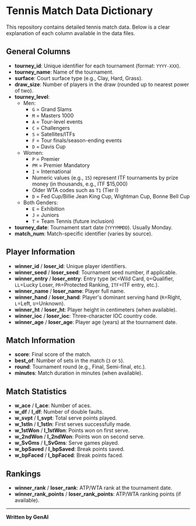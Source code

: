 # Tennis Match Data Dictionary

This repository contains detailed tennis match data. Below is a clear explanation of each column available in the data files.

## General Columns

- **tourney_id**: Unique identifier for each tournament (format: `YYYY-XXX`).
- **tourney_name**: Name of the tournament.
- **surface**: Court surface type (e.g., Clay, Hard, Grass).
- **draw_size**: Number of players in the draw (rounded up to nearest power of two).
- **tourney_level**:
  - Men:
    - `G` = Grand Slams
    - `M` = Masters 1000
    - `A` = Tour-level events
    - `C` = Challengers
    - `S` = Satellites/ITFs
    - `F` = Tour finals/season-ending events
    - `D` = Davis Cup
  - Women:
    - `P` = Premier
    - `PM` = Premier Mandatory
    - `I` = International
    - Numeric values (e.g., `15`) represent ITF tournaments by prize money (in thousands, e.g., ITF $15,000)
    - Older WTA codes such as `T1` (Tier I)
    - `D` = Fed Cup/Billie Jean King Cup, Wightman Cup, Bonne Bell Cup
  - Both Genders:
    - `E` = Exhibition
    - `J` = Juniors
    - `T` = Team Tennis (future inclusion)
- **tourney_date**: Tournament start date (`YYYYMMDD`). Usually Monday.
- **match_num**: Match-specific identifier (varies by source).

## Player Information

- **winner_id** / **loser_id**: Unique player identifiers.
- **winner_seed** / **loser_seed**: Tournament seed number, if applicable.
- **winner_entry** / **loser_entry**: Entry type (`WC`=Wild Card, `Q`=Qualifier, `LL`=Lucky Loser, `PR`=Protected Ranking, `ITF`=ITF entry, etc.).
- **winner_name** / **loser_name**: Player full name.
- **winner_hand** / **loser_hand**: Player's dominant serving hand (`R`=Right, `L`=Left, `U`=Unknown).
- **winner_ht** / **loser_ht**: Player height in centimeters (when available).
- **winner_ioc** / **loser_ioc**: Three-character IOC country code.
- **winner_age** / **loser_age**: Player age (years) at the tournament date.

## Match Information

- **score**: Final score of the match.
- **best_of**: Number of sets in the match (`3` or `5`).
- **round**: Tournament round (e.g., Final, Semi-final, etc.).
- **minutes**: Match duration in minutes (when available).

## Match Statistics

- **w_ace** / **l_ace**: Number of aces.
- **w_df** / **l_df**: Number of double faults.
- **w_svpt** / **l_svpt**: Total serve points played.
- **w_1stIn** / **l_1stIn**: First serves successfully made.
- **w_1stWon** / **l_1stWon**: Points won on first serve.
- **w_2ndWon** / **l_2ndWon**: Points won on second serve.
- **w_SvGms** / **l_SvGms**: Serve games played.
- **w_bpSaved** / **l_bpSaved**: Break points saved.
- **w_bpFaced** / **l_bpFaced**: Break points faced.

## Rankings

- **winner_rank** / **loser_rank**: ATP/WTA rank at the tournament date.
- **winner_rank_points** / **loser_rank_points**: ATP/WTA ranking points (if available).

---

**Written by GenAI**